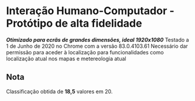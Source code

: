 
# Interação Humano-Computador - Protótipo de alta fidelidade

***Otimizado para ecrãs de grandes dimensões, ideal 1920x1080***
Testado a 1 de Junho de 2020 no Chrome com a versão 83.0.4103.61
Necessário dar permissão para aceder à localização para funcionalidades como localização atual nos mapas e metereologia atual

 ## Nota
Classificação obtida de **18,5** valores em 20.

